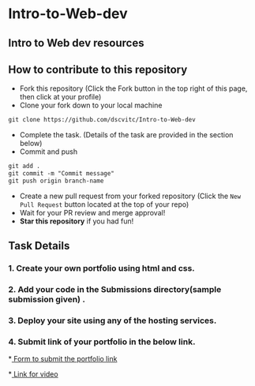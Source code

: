 # Intro-to-Web-dev

## Intro to Web dev resources

## How to contribute to this repository
* Fork this repository (Click the Fork button in the top right of this page, then click at your profile)
* Clone your fork down to your local machine

```markdown
git clone https://github.com/dscvitc/Intro-to-Web-dev
```

* Complete the task. (Details of the task are provided in the section below)
* Commit and push

```markdown
git add .
git commit -m "Commit message"
git push origin branch-name
```

* Create a new pull request from your forked repository (Click the `New Pull Request` button located at the top of your repo)
* Wait for your PR review and merge approval!
* __Star this repository__ if you had fun!

## Task Details
### 1. Create your own portfolio using html and css.
### 2. Add your code in the Submissions directory(sample submission given) .
### 3. Deploy your site using any of the hosting services.
### 4. Submit link of your portfolio in the below link.

*[ Form to submit the portfolio link ](https://docs.google.com/forms/d/e/1FAIpQLSeWZhPAGB-E0IsRQ9BuAnNrgtCi8ZDIHkNEw_gBEijjkC7ZvQ/viewform)

*[ Link for video ](https://drive.google.com/file/d/1aeyehbDPD1IDqkk5yCgfQp30BuDvRlkE/view?usp=sharing)
